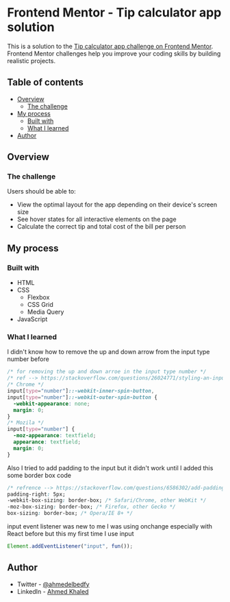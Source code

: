 # Frontend Mentor - Tip calculator app solution

This is a solution to the [Tip calculator app challenge on Frontend Mentor](https://www.frontendmentor.io/challenges/tip-calculator-app-ugJNGbJUX). Frontend Mentor challenges help you improve your coding skills by building realistic projects.

## Table of contents

- [Overview](#overview)
  - [The challenge](#the-challenge)
- [My process](#my-process)
  - [Built with](#built-with)
  - [What I learned](#what-i-learned)
- [Author](#author)

## Overview

### The challenge

Users should be able to:

- View the optimal layout for the app depending on their device's screen size
- See hover states for all interactive elements on the page
- Calculate the correct tip and total cost of the bill per person

## My process

### Built with

- HTML
- CSS
  - Flexbox
  - CSS Grid
  - Media Query
- JavaScript

### What I learned

I didn't know how to remove the up and down arrow from the input type number before

```css
/* for removing the up and down arroe in the input type number */
/* ref --> https://stackoverflow.com/questions/26024771/styling-an-input-type-number */
/* Chrome */
input[type="number"]::-webkit-inner-spin-button,
input[type="number"]::-webkit-outer-spin-button {
  -webkit-appearance: none;
  margin: 0;
}
/* Mozila */
input[type="number"] {
  -moz-appearance: textfield;
  appearance: textfield;
  margin: 0;
}
```

Also I tried to add padding to the input but it didn't work until I added this some border box code

```css
/* refrence --> https://stackoverflow.com/questions/6586302/add-padding-to-html-text-input-field */
padding-right: 5px;
-webkit-box-sizing: border-box; /* Safari/Chrome, other WebKit */
-moz-box-sizing: border-box; /* Firefox, other Gecko */
box-sizing: border-box; /* Opera/IE 8+ */
```

input event listener was new to me I was using onchange especially with React before but this my first time I use input

```js
Element.addEventListener("input", fun());
```

## Author

- Twitter - [@ahmedelbedfy](https://www.twitter.com/ahmedelbedfy)
- LinkedIn - [Ahmed Khaled](https://www.linkedin.com/in/ahmedelbedfy/)
